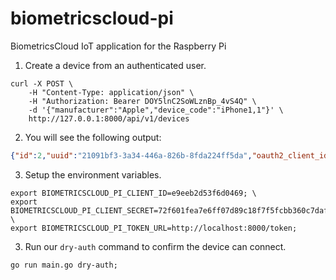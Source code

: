 # biometricscloud-pi
BiometricsCloud IoT application for the Raspberry Pi


1. Create a device from an authenticated user.

```
curl -X POST \
    -H "Content-Type: application/json" \
    -H "Authorization: Bearer DOY5lnC2SoWLznBp_4vS4Q" \
    -d '{"manufacturer":"Apple","device_code":"iPhone1,1"}' \
    http://127.0.0.1:8000/api/v1/devices
```


2. You will see the following output:


```json
{"id":2,"uuid":"21091bf3-3a34-446a-826b-8fda224ff5da","oauth2_client_id":"e9eeb2d53f6d0469","oauth2_client_secret":"72f601fea7e6ff07d89c18f7f5fcbb360c7daf64dd407230c8f7d84377f9328df0354ed5699c4f0dfda7cc9899390b68e04cc8050693e8c52ad26ca9fa17647fda0776abbb56897d46d37c0ef0958c1a670051993c73ba0acdd63d8cdca764cf8d84183ac886b010f977bee3a21ab9d8e18c059d612bba17aa6221c396ec48a","oauth2_redirect_url":"http://127.0.0.1:8000/appauth/code"}
```

3. Setup the environment variables.

```shell
export BIOMETRICSCLOUD_PI_CLIENT_ID=e9eeb2d53f6d0469; \
export BIOMETRICSCLOUD_PI_CLIENT_SECRET=72f601fea7e6ff07d89c18f7f5fcbb360c7daf64dd407230c8f7d84377f9328df0354ed5699c4f0dfda7cc9899390b68e04cc8050693e8c52ad26ca9fa17647fda0776abbb56897d46d37c0ef0958c1a670051993c73ba0acdd63d8cdca764cf8d84183ac886b010f977bee3a21ab9d8e18c059d612bba17aa6221c396ec48a; \
export BIOMETRICSCLOUD_PI_TOKEN_URL=http://localhost:8000/token;
```

3. Run our `dry-auth` command to confirm the device can connect.

```
go run main.go dry-auth;
```
